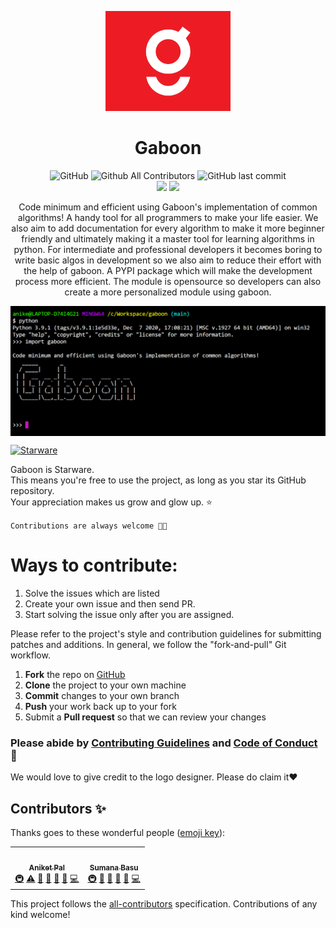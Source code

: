 <p align='center'>
<img src='gaboon-logo.png' width='200'>
</p>
<h1 align='center'>Gaboon </h1>
<p align='center'>
<img alt="GitHub" src="https://img.shields.io/github/license/betaoverflow/gaboon?olor=green&style=for-the-badge">&nbsp;<img alt="Github All Contributors" src="https://img.shields.io/github/all-contributors/betaoverflow/gaboon?color=green&label=contributors&style=for-the-badge">&nbsp;<img alt="GitHub last commit" src="https://img.shields.io/github/last-commit/betaoverflow/gaboon?color=green&style=for-the-badge"><br/>
<img src='http://ForTheBadge.com/images/badges/built-by-developers.svg'>&nbsp;<img src='http://ForTheBadge.com/images/badges/built-with-love.svg'>
</p>
<p align='center'>Code minimum and efficient using Gaboon's implementation of common algorithms! A handy tool for all programmers to make your life easier. We also aim to add documentation for every algorithm to make it more beginner friendly and ultimately making it a master tool for learning algorithms in python. For intermediate and professional developers it becomes boring to write basic algos in development so we also aim to reduce their effort with the help of gaboon. A PYPI package which will make the development process more efficient. The module is opensource so developers can also create a more personalized module using gaboon. </p>

<img src='gaboon-terminal.png' align='center'>


[![Starware](https://img.shields.io/badge/⭐-Starware-f5a91a?labelColor=black)](https://github.com/zepfietje/starware)

Gaboon is Starware.  
This means you're free to use the project, as long as you star its GitHub repository.  
Your appreciation makes us grow and glow up. ⭐

`Contributions are always welcome 🎉🎉`

# Ways to contribute:
1. Solve the issues which are listed
2. Create your own issue and then send PR.
3.  Start solving  the issue only after you are assigned.

Please refer to the project's style and contribution guidelines for submitting patches and additions. In general, we follow the "fork-and-pull" Git workflow.

 1. **Fork** the repo on <a href="https://github.com/betaoverflow/gaboon">GitHub</a>
 2. **Clone** the project to your own machine
 3. **Commit** changes to your own branch
 4. **Push** your work back up to your fork
 5. Submit a **Pull request** so that we can review your changes

### Please abide by  [Contributing Guidelines](https://github.com/betaoverflow/gaboon/blob/main/CODE_OF_CONDUCT.md) and [Code of Conduct](https://github.com/betaoverflow/gaboon/blob/main/CONTRIBUTING.md) 🚀
We would love to give credit to the logo designer. Please do claim it♥

## Contributors ✨

Thanks goes to these wonderful people ([emoji key](https://allcontributors.org/docs/en/emoji-key)):

<!-- ALL-CONTRIBUTORS-LIST:START - Do not remove or modify this section -->
<!-- prettier-ignore-start -->
<!-- markdownlint-disable -->
<table>
  <tr>
    <td align="center"><a href="https://aniket.live"><img src="https://avatars.githubusercontent.com/u/67703407?v=4?s=100" width="100px;" alt=""/><br /><sub><b>Aniket Pal</b></sub></a><br /><a href="#infra-Aniket762" title="Infrastructure (Hosting, Build-Tools, etc)">🚇</a> <a href="https://github.com/betaoverflow/gaboon/commits?author=Aniket762" title="Tests">⚠️</a> <a href="https://github.com/betaoverflow/gaboon/commits?author=Aniket762" title="Documentation">📖</a> <a href="#ideas-Aniket762" title="Ideas, Planning, & Feedback">🤔</a> <a href="#projectManagement-Aniket762" title="Project Management">📆</a> <a href="#maintenance-Aniket762" title="Maintenance">🚧</a> <a href="https://github.com/betaoverflow/gaboon/commits?author=Aniket762" title="Code">💻</a></td>
    <td align="center"><a href="https://sumana.live/"><img src="https://avatars.githubusercontent.com/u/63084088?v=4?s=100" width="100px;" alt=""/><br /><sub><b>Sumana Basu</b></sub></a><br /><a href="#infra-sumana2001" title="Infrastructure (Hosting, Build-Tools, etc)">🚇</a> <a href="https://github.com/betaoverflow/gaboon/pulls?q=is%3Apr+reviewed-by%3Asumana2001" title="Reviewed Pull Requests">👀</a> <a href="#plugin-sumana2001" title="Plugin/utility libraries">🔌</a> <a href="#projectManagement-sumana2001" title="Project Management">📆</a> <a href="#maintenance-sumana2001" title="Maintenance">🚧</a> <a href="https://github.com/betaoverflow/gaboon/commits?author=sumana2001" title="Code">💻</a></td>
  </tr>
</table>

<!-- markdownlint-restore -->
<!-- prettier-ignore-end -->

<!-- ALL-CONTRIBUTORS-LIST:END -->

This project follows the [all-contributors](https://github.com/all-contributors/all-contributors) specification. Contributions of any kind welcome!
